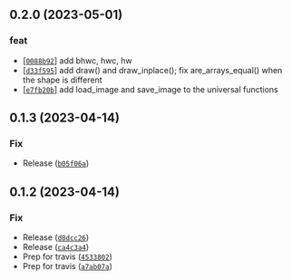 ## 0.2.0 (2023-05-01)
### feat
- [[`0088b92`](https://gitlab.com/katalytic/katalytic-images/commit/0088b92ebc8afcddde775357a57006c4ae492195)] add bhwc, hwc, hw
- [[`d33f595`](https://gitlab.com/katalytic/katalytic-images/commit/d33f595243f80d0ae5673622b5b4f6792786d63d)] add draw() and draw_inplace(); fix are_arrays_equal() when the shape is different
- [[`e7fb20b`](https://gitlab.com/katalytic/katalytic-images/commit/e7fb20b238ef1f63dc8ea79db2260271ca9f79a9)] add load_image and save_image to the universal functions


## 0.1.3 (2023-04-14)
### Fix
* Release ([`b05f06a`](https://github.com/katalytic/katalytic-images/commit/b05f06a0562caaaecb3ae78dd6167f6efd7bfdd9))


## 0.1.2 (2023-04-14)
### Fix
* Release ([`d8dcc26`](https://github.com/katalytic/katalytic-images/commit/d8dcc26a40c78db399546ed6b03d759de46c5368))
* Release ([`ca4c3a4`](https://github.com/katalytic/katalytic-images/commit/ca4c3a46dc9c845be9829176346a1a5e14c7eb09))
* Prep for travis ([`4533802`](https://github.com/katalytic/katalytic-images/commit/45338021cb605202ec63645780951545a28408e9))
* Prep for travis ([`a7ab07a`](https://github.com/katalytic/katalytic-images/commit/a7ab07abb5e2bbf5001f85039820ced1cbeec541))


